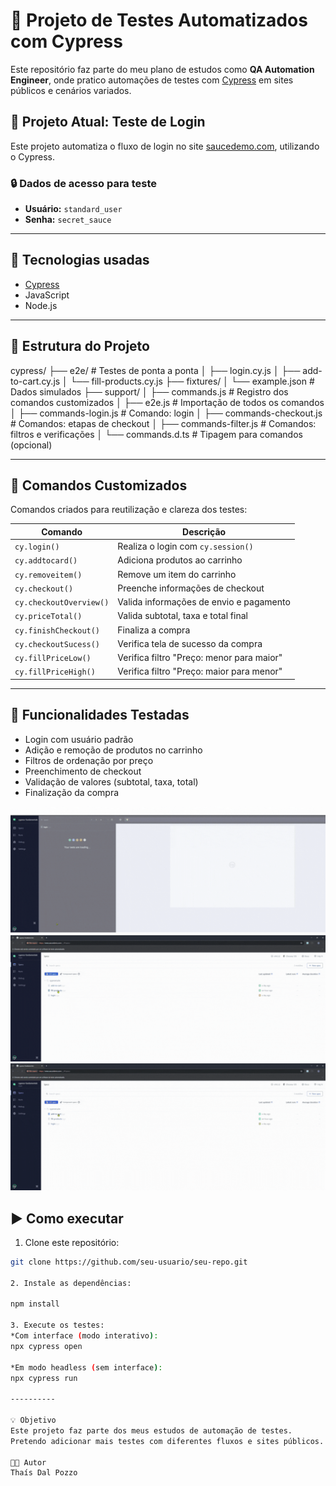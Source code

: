 # 🧪 Projeto de Testes Automatizados com Cypress

Este repositório faz parte do meu plano de estudos como **QA Automation Engineer**, onde pratico automações de testes com [Cypress](https://www.cypress.io/) em sites públicos e cenários variados.

## 🚀 Projeto Atual: Teste de Login

Este projeto automatiza o fluxo de login no site [saucedemo.com](https://www.saucedemo.com), utilizando o Cypress.

### 🔒 Dados de acesso para teste

- **Usuário:** `standard_user`  
- **Senha:** `secret_sauce`

---

## 🧰 Tecnologias usadas

- [Cypress](https://www.cypress.io/)
- JavaScript
- Node.js

---

## 📁 Estrutura do Projeto

cypress/ ├── e2e/ # Testes de ponta a ponta │ ├── login.cy.js │ ├── add-to-cart.cy.js │ └── fill-products.cy.js ├── fixtures/ │ └── example.json # Dados simulados ├── support/ │ ├── commands.js # Registro dos comandos customizados │ ├── e2e.js # Importação de todos os comandos │ ├── commands-login.js # Comando: login │ ├── commands-checkout.js # Comandos: etapas de checkout │ ├── commands-filter.js # Comandos: filtros e verificações │ └── commands.d.ts # Tipagem para comandos (opcional)

---

## 🔧 Comandos Customizados

Comandos criados para reutilização e clareza dos testes:

| Comando | Descrição |
|--------|-----------|
| `cy.login()` | Realiza o login com `cy.session()` |
| `cy.addtocard()` | Adiciona produtos ao carrinho |
| `cy.removeitem()` | Remove um item do carrinho |
| `cy.checkout()` | Preenche informações de checkout |
| `cy.checkoutOverview()` | Valida informações de envio e pagamento |
| `cy.priceTotal()` | Valida subtotal, taxa e total final |
| `cy.finishCheckout()` | Finaliza a compra |
| `cy.checkoutSucess()` | Verifica tela de sucesso da compra |
| `cy.fillPriceLow()` | Verifica filtro "Preço: menor para maior" |
| `cy.fillPriceHigh()` | Verifica filtro "Preço: maior para menor" |

---

## 🧪 Funcionalidades Testadas

- Login com usuário padrão
- Adição e remoção de produtos no carrinho
- Filtros de ordenação por preço
- Preenchimento de checkout
- Validação de valores (subtotal, taxa, total)
- Finalização da compra

![Demonstração do login](https://raw.githubusercontent.com/Thaisdalpozzo/MyProjectCy/main/images/login-test.gif)
![Demonstração do filtro](https://raw.githubusercontent.com/Thaisdalpozzo/MyProjectCy/main/images/fill-products.gif)
![Demonstração do carrinho](https://raw.githubusercontent.com/Thaisdalpozzo/MyProjectCy/main/images/add-to-cart.gif)

## ▶️ Como executar

1. Clone este repositório:

```bash
git clone https://github.com/seu-usuario/seu-repo.git

2. Instale as dependências:

npm install

3. Execute os testes:
*Com interface (modo interativo):
npx cypress open

*Em modo headless (sem interface):
npx cypress run

----------

💡 Objetivo
Este projeto faz parte dos meus estudos de automação de testes.
Pretendo adicionar mais testes com diferentes fluxos e sites públicos.

👩‍💻 Autor
Thaís Dal Pozzo

